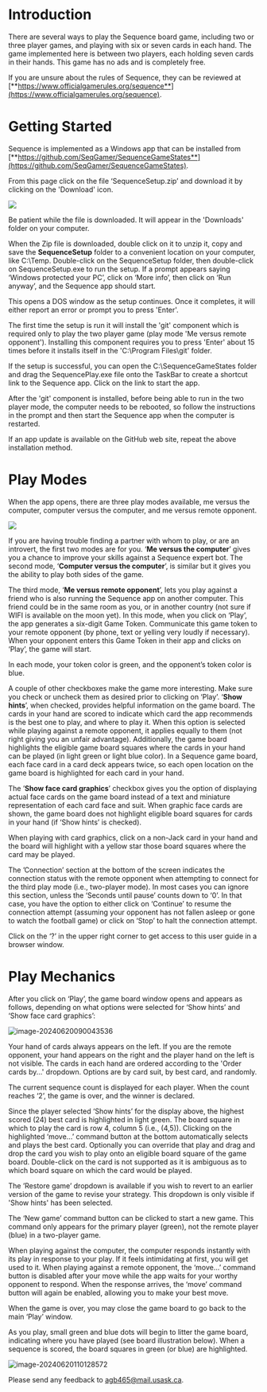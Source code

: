 # Introduction

There are several ways to play the Sequence board game, including two or three player games, and playing with six or seven cards in each hand. The game implemented here is between two players, each holding seven cards in their hands. This game has no ads and is completely free.

If you are unsure about the rules of Sequence, they can be reviewed at [**https://www.officialgamerules.org/sequence**](https://www.officialgamerules.org/sequence). 

# Getting Started

Sequence is implemented as a Windows app that can be installed from [**https://github.com/SeqGamer/SequenceGameStates**](https://github.com/SeqGamer/SequenceGameStates).

From this page click on the file ‘SequenceSetup.zip’ and download it by clicking on the 'Download' icon. 

![](media/2024-07-07-09-19-14-image.png)

Be patient while the file is downloaded. It will appear in the 'Downloads' folder on your computer.

When the Zip file is downloaded, double click on it to unzip it, copy and save the **SequenceSetup** folder to a convenient location on your computer, like C:\Temp\. Double-click on the SequenceSetup folder, then double-click on SequenceSetup.exe to run the setup. If a prompt appears saying ‘Windows protected your PC’, click on ‘More info’, then click on ‘Run anyway’, and the Sequence app should start.

This opens a DOS window as the setup continues. Once it completes, it will either report an error or prompt you to press 'Enter'.

The first time the setup is run it will install the 'git' component which is required only to play the two player game (play mode 'Me versus remote opponent'). Installing this component requires you to press 'Enter' about 15 times before it installs itself in the 'C:\Program Files\git' folder. 

If the setup is successful, you can open the C:\SequenceGameStates folder and drag the SequencePlay.exe file onto the TaskBar to create a shortcut link to the Sequence app. Click on the link to start the app.

After the 'git' component is installed, before being able to run in the two player mode, the computer needs to be rebooted, so follow the instructions in the prompt and then start the Sequence app when the computer is restarted.

If an app update is available on the GitHub web site, repeat the above installation method.

# Play Modes

When the app opens, there are three play modes available, me versus the computer, computer versus the computer, and me versus remote opponent.

![](media/df4d2a0093608b6226c938f3ab071c52.png)

If you are having trouble finding a partner with whom to play, or are an introvert, the first two modes are for you. ‘**Me versus the computer**’ gives you a chance to improve your skills against a Sequence expert bot. The second mode, ‘**Computer versus the computer**’, is similar but it gives you the ability to play both sides of the game.

The third mode, ‘**Me versus remote opponent**’, lets you play against a friend who is also running the Sequence app on another computer. This friend could be in the same room as you, or in another country (not sure if WIFI is available on the moon yet). In this mode, when you click on ‘Play’, the app generates a six-digit Game Token. Communicate this game token to your remote opponent (by phone, text or yelling very loudly if necessary). When your opponent enters this Game Token in their app and clicks on ‘Play’, the game will start.

In each mode, your token color is green, and the opponent’s token color is blue.

A couple of other checkboxes make the game more interesting. Make sure you check or uncheck them as desired prior to clicking on ‘Play’. ‘**Show hints**’, when checked, provides helpful information on the game board. The cards in your hand are scored to indicate which card the app recommends is the best one to play, and where to play it. When this option is selected while playing against a remote opponent, it applies equally to them (not right giving you an unfair advantage). Additionally, the game board highlights the eligible game board squares where the cards in your hand can be played (in light green or light blue color). In a Sequence game board, each face card in a card deck appears twice, so each open location on the game board is highlighted for each card in your hand.

The ’**Show face card graphics**’ checkbox gives you the option of displaying actual face cards on the game board instead of a text and miniature representation of each card face and suit. When graphic face cards are shown, the game board does not highlight eligible board squares for cards in your hand (if ‘Show hints’ is checked).

When playing with card graphics, click on a non-Jack card in your hand and the board will highlight with a yellow star those board squares where the card may be played.

The ’Connection’ section at the bottom of the screen indicates the connection status with the remote opponent when attempting to connect for the third play mode (i.e., two-player mode). In most cases you can ignore this section, unless the ‘Seconds until pause’ counts down to ‘0’. In that case, you have the option to either click on ‘Continue’ to resume the connection attempt (assuming your opponent has not fallen asleep or gone to watch the football game) or click on ‘Stop’ to halt the connection attempt.

Click on the ‘?’ in the upper right corner to get access to this user guide in a browser window.

# Play Mechanics

After you click on ‘Play’, the game board window opens and appears as follows, depending on what options were selected for ‘Show hints’ and ‘Show face card graphics’:

![image-20240620090043536](media/image-20240620090043536.png)

Your hand of cards always appears on the left. If you are the remote opponent, your hand appears on the right and the player hand on the left is not visible. The cards in each hand are ordered according to the 'Order cards by...' dropdown. Options are by card suit, by best card, and randomly.

The current sequence count is displayed for each player. When the count reaches ‘2’, the game is over, and the winner is declared.

Since the player selected ‘Show hints’ for the display above, the highest scored (24) best card is highlighted in light green. The board square in which to play the card is row 4, column 5 (i.e., (4,5)). Clicking on the highlighted ‘move...’ command button at the bottom automatically selects and plays the best card. Optionally you can override that play and drag and drop the card you wish to play onto an eligible board square of the game board. Double-click on the card is not supported as it is ambiguous as to which board square on which the card would be played.

The ’Restore game’ dropdown is available if you wish to revert to an earlier version of the game to revise your strategy. This dropdown is only visible if 'Show hints' has been selected.

The ‘New game’ command button can be clicked to start a new game. This command only appears for the primary player (green), not the remote player (blue) in a two-player game.

When playing against the computer, the computer responds instantly with its play in response to your play. If it feels intimidating at first, you will get used to it. When playing against a remote opponent, the ‘move...’ command button is disabled after your move while the app waits for your worthy opponent to respond. When the response arrives, the ‘move’ command button will again be enabled, allowing you to make your best move.

When the game is over, you may close the game board to go back to the main ‘Play’ window.

As you play, small green and blue dots will begin to litter the game board, indicating where you have played (see board illustration below). When a sequence is scored, the board squares in green (or blue) are highlighted.

![image-20240620110128572](media/image-20240620110128572.png)

Please send any feedback to [agb465@mail.usask.ca](mailto:agb465@mail.usask.ca).
